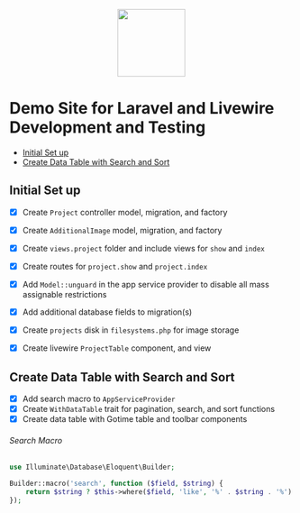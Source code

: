 <p align="center"><a href="https://naykel.com.au" target="_blank"><img src="https://avatars0.githubusercontent.com/u/32632005?s=460&u=d1df6f6e0bf29668f8a4845271e9be8c9b96ed83&v=4" width="120"></a></p>

# Demo Site for Laravel and Livewire Development and Testing

- [Initial Set up](#initial-set-up)
- [Create Data Table with Search and Sort](#create-data-table-with-search-and-sort)

## Initial Set up

- [x] Create `Project` controller model, migration, and factory
- [x] Create `AdditionalImage` model, migration, and factory
- [x] Create `views.project` folder and include views for `show` and `index`
- [x] Create routes for `project.show` and `project.index`
- [x] Add `Model::unguard` in the app service provider to disable all mass assignable restrictions
- [x] Add additional database fields to migration(s)
- [x] Create `projects` disk in `filesystems.php` for image storage
- [x] Create livewire `ProjectTable` component, and view


## Create Data Table with Search and Sort

- [x] Add search macro to `AppServiceProvider`
- [x] Create `WithDataTable` trait for pagination, search, and sort functions
- [x] Create data table with Gotime table and toolbar components

###### Search Macro

```php
use Illuminate\Database\Eloquent\Builder;

Builder::macro('search', function ($field, $string) {
    return $string ? $this->where($field, 'like', '%' . $string . '%') : $this;
});
```

